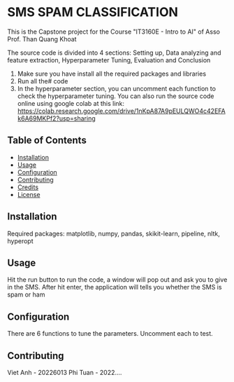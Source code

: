 # SMS SPAM CLASSIFICATION

This is the Capstone project for the Course "IT3160E - Intro to AI" of Asso Prof. Than Quang Khoat

The source code is divided into 4 sections: Setting up, Data analyzing and feature extraction, Hyperparameter Tuning, Evaluation and Conclusion
  1. Make sure you have install all the required packages and libraries
  2. Run all the# code
  3. In the hyperparameter section, you can uncomment each function to check the hyperparameter tuning.
You can also run the source code online using google colab at this link: https://colab.research.google.com/drive/1nKpA87A9pEULQWO4c42EFAk6A69MKPf2?usp=sharing

## Table of Contents
- [Installation](#installation)
- [Usage](#usage)
- [Configuration](#configuration)
- [Contributing](#contributing)
- [Credits](#credits)
- [License](#license)

## Installation

Required packages: matplotlib, numpy, pandas, skikit-learn, pipeline, nltk, hyperopt

## Usage

Hit the run button to run the code, a window will pop out and ask you to give in the SMS. After hit enter, the application will tells you whether the SMS is spam or ham

## Configuration

There are 6 functions to tune the parameters. Uncomment each to test.

## Contributing

Viet Anh - 20226013
Phi Tuan - 2022....
